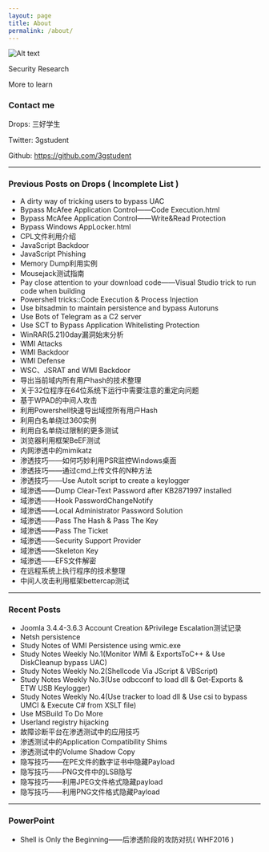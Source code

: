 ```yaml
---
layout: page
title: About
permalink: /about/
---
```

![Alt text](https://raw.githubusercontent.com/3gstudent/3gstudent.github.io/master/images/QRCode.png)

Security Research

More to learn


### Contact me

Drops:    三好学生

Twitter:  3gstudent

Github:  https://github.com/3gstudent

---

### Previous Posts on Drops ( Incomplete List )

- A dirty way of tricking users to bypass UAC
- Bypass McAfee Application Control——Code Execution.html
- Bypass McAfee Application Control——Write&Read Protection
- Bypass Windows AppLocker.html
- CPL文件利用介绍
- JavaScript Backdoor
- JavaScript Phishing
- Memory Dump利用实例
- Mousejack测试指南
- Pay close attention to your download code——Visual Studio trick to run code when building
- Powershell tricks::Code Execution & Process Injection
- Use bitsadmin to maintain persistence and bypass Autoruns
- Use Bots of Telegram as a C2 server
- Use SCT to Bypass Application Whitelisting Protection
- WinRAR(5.21)0day漏洞始末分析
- WMI Attacks
- WMI Backdoor
- WMI Defense
- WSC、JSRAT and WMI Backdoor
- 导出当前域内所有用户hash的技术整理
- 关于32位程序在64位系统下运行中需要注意的重定向问题
- 基于WPAD的中间人攻击
- 利用Powershell快速导出域控所有用户Hash
- 利用白名单绕过360实例
- 利用白名单绕过限制的更多测试
- 浏览器利用框架BeEF测试
- 内网渗透中的mimikatz
- 渗透技巧——如何巧妙利用PSR监控Windows桌面
- 渗透技巧——通过cmd上传文件的N种方法
- 渗透技巧——Use AutoIt script to create a keylogger
- 域渗透——Dump Clear-Text Password after KB2871997 installed
- 域渗透——Hook PasswordChangeNotify
- 域渗透——Local Administrator Password Solution
- 域渗透——Pass The Hash & Pass The Key
- 域渗透——Pass The Ticket
- 域渗透——Security Support Provider
- 域渗透——Skeleton Key
- 域渗透——EFS文件解密
- 在远程系统上执行程序的技术整理
- 中间人攻击利用框架bettercap测试

---

### Recent Posts

- Joomla 3.4.4-3.6.3 Account Creation &Privilege Escalation测试记录
- Netsh persistence
- Study Notes of WMI Persistence using wmic.exe
- Study Notes Weekly No.1(Monitor WMI & ExportsToC++ & Use DiskCleanup bypass UAC)
- Study Notes Weekly No.2(Shellcode Via JScript & VBScript)
- Study Notes Weekly No.3(Use odbcconf to load dll & Get-Exports & ETW USB Keylogger)
- Study Notes Weekly No.4(Use tracker to load dll & Use csi to bypass UMCI & Execute C# from XSLT file)
- Use MSBuild To Do More
- Userland registry hijacking
- 故障诊断平台在渗透测试中的应用技巧
- 渗透测试中的Application Compatibility Shims
- 渗透测试中的Volume Shadow Copy
- 隐写技巧——在PE文件的数字证书中隐藏Payload
- 隐写技巧——PNG文件中的LSB隐写
- 隐写技巧——利用JPEG文件格式隐藏payload
- 隐写技巧——利用PNG文件格式隐藏Payload

---

### PowerPoint

- Shell is Only the Beginning——后渗透阶段的攻防对抗( WHF2016 )

